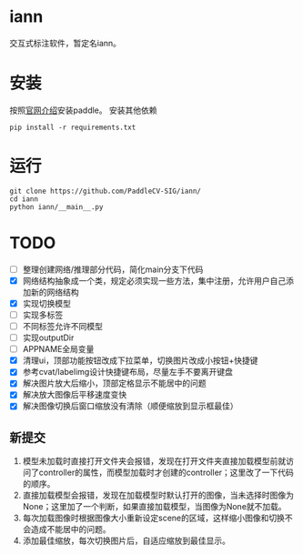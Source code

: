 # iann
交互式标注软件，暂定名iann。

# 安装
按照[官网介绍](https://www.paddlepaddle.org.cn/install/quick)安装paddle。
安装其他依赖
```shell
pip install -r requirements.txt
```

# 运行
```shell
git clone https://github.com/PaddleCV-SIG/iann/
cd iann
python iann/__main__.py
```

# TODO

- [ ] 整理创建网络/推理部分代码，简化main分支下代码
- [x] 网络结构抽象成一个类，规定必须实现一些方法，集中注册，允许用户自己添加新的网络结构
- [x] 实现切换模型
- [ ] 实现多标签
- [ ] 不同标签允许不同模型
- [ ] 实现outputDir
- [ ] APPNAME全局变量
- [x] 清理ui，顶部功能按钮改成下拉菜单，切换图片改成小按钮+快捷键
- [x] 参考cvat/labelimg设计快捷键布局，尽量左手不要离开键盘
- [x] 解决图片放大后缩小，顶部定格显示不能居中的问题
- [x] 解决放大图像后平移速度变快
- [x] 解决图像切换后窗口缩放没有清除（顺便缩放到显示框最佳）

## 新提交

1. 模型未加载时直接打开文件夹会报错，发现在打开文件夹直接加载模型前就访问了controller的属性，而模型加载时才创建的controller；这里改了一下代码的顺序。
2. 直接加载模型会报错，发现在加载模型时默认打开的图像，当未选择时图像为None；这里加了一个判断，如果直接加载模型，当图像为None就不加载。
3. 每次加载图像时根据图像大小重新设定scene的区域，这样缩小图像和切换不会造成不能居中的问题。
4. 添加最佳缩放，每次切换图片后，自适应缩放到最佳显示。
